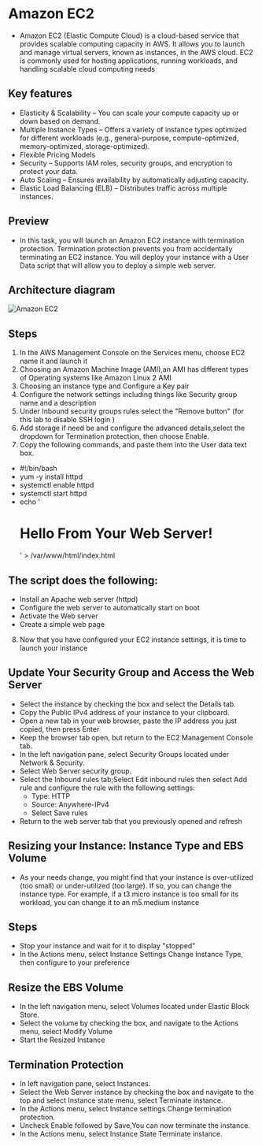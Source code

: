 # Amazon EC2
- Amazon EC2 (Elastic Compute Cloud) is a cloud-based service that provides scalable computing capacity in AWS. It allows you to launch and manage virtual servers, known as instances, in the AWS cloud. EC2 is commonly used for hosting applications, running workloads, and handling scalable cloud computing needs

## Key features
- Elasticity & Scalability – You can scale your compute capacity up or down based on demand.
- Multiple Instance Types – Offers a variety of instance types optimized for different workloads (e.g., general-purpose, compute-optimized, memory-optimized, storage-optimized).
- Flexible Pricing Models
- Security – Supports IAM roles, security groups, and encryption to protect your data.
- Auto Scaling – Ensures availability by automatically adjusting capacity.
- Elastic Load Balancing (ELB) – Distributes traffic across multiple instances.


## Preview 
- In this task, you will launch an Amazon EC2 instance with termination protection. Termination protection prevents you from accidentally terminating an EC2 instance. You will deploy your instance with a User Data script that will allow you to deploy a simple web server.



## Architecture diagram
![Amazon EC2](https://miro.medium.com/v2/resize:fit:828/format:webp/1*_U11fvM6VmurRCFcKqGSjg.jpeg)


## Steps
1. In the AWS Management Console on the Services menu, choose EC2 name it and launch it
2. Choosing an Amazon Machine Image (AMI),an AMI has different types of Operating systems like Amazon Linux 2 AMI
3. Choosing an instance type and Configure a Key pair
4. Configure the network settings including things like Security group name and a description
5. Under Inbound security groups rules select the "Remove button" (for this lab to disable SSH login )
6. Add storage if need be and configure the advanced details,select the dropdown for Termination protection, then choose Enable.
7. Copy the following commands, and paste them into the User data text box.
- #!/bin/bash
- yum -y install httpd
- systemctl enable httpd
- systemctl start httpd
- echo '<html><h1>Hello From Your Web Server!</h1></html>' > /var/www/html/index.html

## The script does the following:
- Install an Apache web server (httpd)
- Configure the web server to automatically start on boot
- Activate the Web server
- Create a simple web page
8. Now that you have configured your EC2 instance settings, it is time to launch your instance

## Update Your Security Group and Access the Web Server
- Select the instance by checking the box and select the Details tab.
- Copy the Public IPv4 address of your instance to your clipboard.
- Open a new tab in your web browser, paste the IP address you just copied, then press Enter
- Keep the browser tab open, but return to the EC2 Management Console tab.
- In the left navigation pane, select Security Groups located under Network & Security.
- Select  Web Server security group.
- Select the Inbound rules tab;Select Edit inbound rules then select Add rule and configure the rule with the following settings:
     - Type: HTTP
    - Source: Anywhere-IPv4
    - Select Save rules
- Return to the web server tab that you previously opened and refresh

## Resizing your Instance: Instance Type and EBS Volume
- As your needs change, you might find that your instance is over-utilized (too small) or under-utilized (too large). If so, you can change the instance type. For example, if a t3.micro instance is too small for its workload, you can change it to an m5.medium instance

## Steps
- Stop your instance and wait for it to display "stopped"
- In the Actions  menu, select Instance Settings  Change Instance Type, then configure to your preference

## Resize the EBS Volume
- In the left navigation menu, select Volumes located under Elastic Block Store.
- Select the volume by checking the box, and navigate to the Actions  menu, select Modify Volume
- Start the Resized Instance

## Termination Protection
- In left navigation pane, select Instances.
- Select the Web Server instance by checking the box and navigate to the top and select Instance state  menu, select  Terminate instance.
- In the Actions  menu, select Instance settings  Change termination protection.
- Uncheck  Enable followed by Save,You can now terminate the instance.
- In the Actions  menu, select Instance State  Terminate instance.

